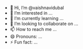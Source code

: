 - 👋 Hi, I’m @vaishnavidubal
- 👀 I’m interested in ...
- 🌱 I’m currently learning ...
- 💞️ I’m looking to collaborate on ...
- 📫 How to reach me ...
- 😄 Pronouns: ...
- ⚡ Fun fact: ...

<!---
vaishnavidubal/vaishnavidubal is a ✨ special ✨ repository because its `README.md` (this file) appears on your GitHub profile.
You can click the Preview link to take a look at your changes.
--->
